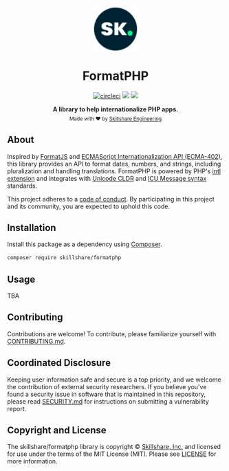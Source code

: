 <p align="center">
  <img src="./docs/skillshare-logo.svg" alt="Skillshare" width="100" />
</p>

<h1 align="center">FormatPHP</h1>

<p align="center">
    <a href="https://circleci.com/gh/Skillshare/formatphp"><img src="https://circleci.com/gh/Skillshare/formatphp/tree/main.svg?style=shield&circle-token=62f660cad385d565bd7626adb947380317fc19e0" alt="circleci" /></a>
    <a href="https://codeclimate.com/repos/61787bb74596dc01a300042c/maintainability"><img src="https://api.codeclimate.com/v1/badges/ea0d6112b63107b0bd40/maintainability" /></a>
    <a href="https://codeclimate.com/repos/61787bb74596dc01a300042c/test_coverage"><img src="https://api.codeclimate.com/v1/badges/ea0d6112b63107b0bd40/test_coverage" /></a>
    <!--
    <a href="https://github.com/skillshare/formatphp"><img src="https://img.shields.io/badge/source-skillshare/formatphp-blue.svg?style=flat-square" alt="Source Code"></a>
    <a href="https://packagist.org/packages/skillshare/formatphp"><img src="https://img.shields.io/packagist/v/skillshare/formatphp.svg?style=flat-square&label=release" alt="Download Package"></a>
    <a href="https://php.net"><img src="https://img.shields.io/packagist/php-v/skillshare/formatphp.svg?style=flat-square&colorB=%238892BF" alt="PHP Programming Language"></a>
    <a href="https://github.com/skillshare/formatphp/blob/main/LICENSE"><img src="https://img.shields.io/packagist/l/skillshare/formatphp.svg?style=flat-square&colorB=darkcyan" alt="Read License"></a>
    <a href="https://github.com/skillshare/formatphp/actions/workflows/continuous-integration.yml"><img src="https://img.shields.io/github/workflow/status/skillshare/formatphp/build/main?style=flat-square&logo=github" alt="Build Status"></a>
    <a href="https://codecov.io/gh/skillshare/formatphp"><img src="https://img.shields.io/codecov/c/gh/skillshare/formatphp?label=codecov&logo=codecov&style=flat-square" alt="Codecov Code Coverage"></a>
    <a href="https://shepherd.dev/github/skillshare/formatphp"><img src="https://img.shields.io/endpoint?style=flat-square&url=https%3A%2F%2Fshepherd.dev%2Fgithub%2Fskillshare%2Fformatphp%2Fcoverage" alt="Psalm Type Coverage"></a>
    -->
</p>

<p align="center">
    <strong>A library to help internationalize PHP apps.</strong>
  <br />
  <sub>Made with ❤️ by <a href="https://skillshare.com">Skillshare Engineering</a></sub>
</p>

## About

Inspired by [FormatJS](https://formatjs.io) and
[ECMAScript Internationalization API (ECMA-402)](https://www.ecma-international.org/ecma-402/),
this library provides an API to format dates, numbers, and strings, including
pluralization and handling translations. FormatPHP is powered by PHP's
[intl extension](https://www.php.net/intl) and integrates with [Unicode CLDR](http://cldr.unicode.org/)
and [ICU Message syntax](https://unicode-org.github.io/icu/userguide/format_parse/messages)
standards.

This project adheres to a [code of conduct](CODE_OF_CONDUCT.md).
By participating in this project and its community, you are expected to
uphold this code.

## Installation

Install this package as a dependency using [Composer](https://getcomposer.org).

``` bash
composer require skillshare/formatphp
```

## Usage

TBA

## Contributing

Contributions are welcome! To contribute, please familiarize yourself with
[CONTRIBUTING.md](CONTRIBUTING.md).

## Coordinated Disclosure

Keeping user information safe and secure is a top priority, and we welcome the
contribution of external security researchers. If you believe you've found a
security issue in software that is maintained in this repository, please read
[SECURITY.md](SECURITY.md) for instructions on submitting a vulnerability report.

## Copyright and License

The skillshare/formatphp library is copyright © [Skillshare, Inc.](https://www.skillshare.com)
and licensed for use under the terms of the
MIT License (MIT). Please see [LICENSE](LICENSE) for more information.
